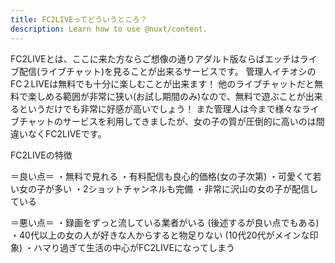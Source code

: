 ```yaml
---
title: FC2LIVEってどういうところ？
description: Learn how to use @nuxt/content.
---
```


FC2LIVEとは、ここに来た方ならご想像の通りアダルト版ならばエッチはライブ配信(ライブチャット)を見ることが出来るサービスです。
管理人イチオシのFC２LIVEは無料でも十分に楽しむことが出来ます！
他のライブチャットだと無料で楽しめる範囲が非常に狭い(お試し期間のみ)なので、無料で遊ぶことが出来るというだけでも非常に好感が高いでしょう！
また管理人は今まで様々なライブチャットのサービスを利用してきましたが、女の子の質が圧倒的に高いのは間違いなくFC2LIVEです。

FC2LIVEの特徴

＝良い点＝
・無料で見れる
・有料配信も良心的価格(女の子次第)
・可愛くて若い女の子が多い
・2ショットチャンネルも完備
・非常に沢山の女の子が配信している


＝悪い点＝
・録画をずっと流している業者がいる
(後述するが良い点でもある)
・40代以上の女の人が好きな人からすると物足りない
(10代20代がメインな印象)
・ハマり過ぎて生活の中心がFC2LIVEになってしまう